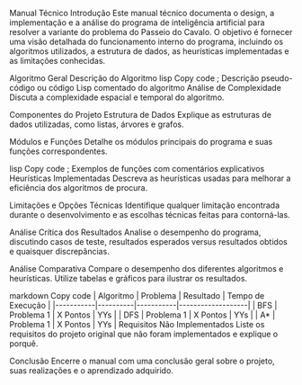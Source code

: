 Manual Técnico
Introdução
Este manual técnico documenta o design, a implementação e a análise do programa de inteligência artificial para resolver a variante do problema do Passeio do Cavalo. O objetivo é fornecer uma visão detalhada do funcionamento interno do programa, incluindo os algoritmos utilizados, a estrutura de dados, as heurísticas implementadas e as limitações conhecidas.

Algoritmo Geral
Descrição do Algoritmo
lisp
Copy code
; Descrição pseudo-código ou código Lisp comentado do algoritmo
Análise de Complexidade
Discuta a complexidade espacial e temporal do algoritmo.

Componentes do Projeto
Estrutura de Dados
Explique as estruturas de dados utilizadas, como listas, árvores e grafos.

Módulos e Funções
Detalhe os módulos principais do programa e suas funções correspondentes.

lisp
Copy code
; Exemplos de funções com comentários explicativos
Heurísticas Implementadas
Descreva as heurísticas usadas para melhorar a eficiência dos algoritmos de procura.

Limitações e Opções Técnicas
Identifique qualquer limitação encontrada durante o desenvolvimento e as escolhas técnicas feitas para contorná-las.

Análise Crítica dos Resultados
Analise o desempenho do programa, discutindo casos de teste, resultados esperados versus resultados obtidos e quaisquer discrepâncias.

Análise Comparativa
Compare o desempenho dos diferentes algoritmos e heurísticas. Utilize tabelas e gráficos para ilustrar os resultados.

markdown
Copy code
| Algoritmo | Problema | Resultado | Tempo de Execução |
|-----------|----------|-----------|-------------------|
| BFS       | Problema 1 | X Pontos | YYs              |
| DFS       | Problema 1 | X Pontos | YYs              |
| A*        | Problema 1 | X Pontos | YYs              |
Requisitos Não Implementados
Liste os requisitos do projeto original que não foram implementados e explique o porquê.

Conclusão
Encerre o manual com uma conclusão geral sobre o projeto, suas realizações e o aprendizado adquirido.
